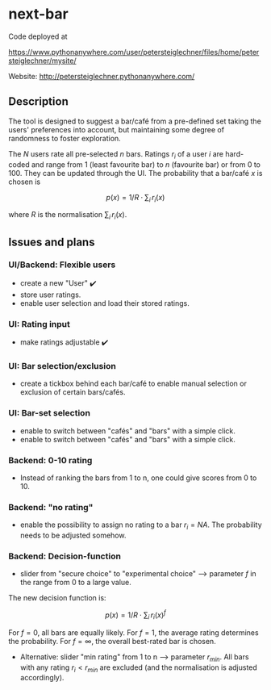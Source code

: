# next-bar

Code deployed at 

https://www.pythonanywhere.com/user/petersteiglechner/files/home/petersteiglechner/mysite/

Website: http://petersteiglechner.pythonanywhere.com/

## Description

The tool is designed to suggest a bar/café from a pre-defined set taking the users' preferences into account, but maintaining some degree of randomness to foster exploration.  

The $N$ users rate all pre-selected $n$ bars. Ratings $r_i$ of a user $i$ are hard-coded and range from $1$ (least favourite bar) to $n$ (favourite bar) or from $0$ to $100$. They can be updated through the UI. The probability that a bar/café $x$ is chosen is

$$ p(x) = 1/R \cdot \sum_{i} \, r_i(x) $$

where $R$ is the normalisation $\sum_{i} \, r_i(x)$.


## Issues and plans

### UI/Backend: Flexible users 
- create a new "User"  :heavy_check_mark:  
- store user ratings. 
- enable user selection and load their stored ratings.

### UI: Rating input
- make ratings adjustable  :heavy_check_mark:

### UI: Bar selection/exclusion
- create a tickbox behind each bar/café to enable manual selection or exclusion of certain bars/cafés.

### UI: Bar-set selection
- enable to switch between "cafés" and "bars" with a simple click.
- enable to switch between "cafés" and "bars" with a simple click. 

### Backend: 0-10 rating 
- Instead of ranking the bars from 1 to n, one could give scores from 0 to 10. 

### Backend: "no rating"
- enable the possibility to assign no rating to a bar $r_i = NA$. The probability needs to be adjusted somehow.

### Backend: Decision-function
- slider from "secure choice" to "experimental choice" --> parameter $f$ in the range from 0 to a large value.

The new decision function is: 

  $$ p(x) = 1/R \cdot \sum_{i} \, r_i(x)^{f} $$

For $f=0$, all bars are equally likely. For $f=1$, the average rating determines the probability. For $f=\infty$, the overall best-rated bar is chosen.

- Alternative: slider "min rating" from 1 to n --> parameter $r_{min}$. All bars with any rating $r_i < r_{min}$ are excluded (and the normalisation is adjusted accordingly).


